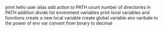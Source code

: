 print hello user
alias
add action to PATH
count number of directories in PATH
addition
divide
list enviroment variables
print local variables and functions
create a new local variable
create global variable
env varibale to the power of env var
convert from binary to decimal
